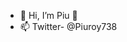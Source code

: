 - 👋 Hi, I’m Piu 💞
- 📫 Twitter- @Piuroy738

<!---
Sayan7388/Sayan7388 is a ✨ special ✨ repository because its `README.md` (this file) appears on your GitHub profile.
You can click the Preview link to take a look at your changes.
--->
